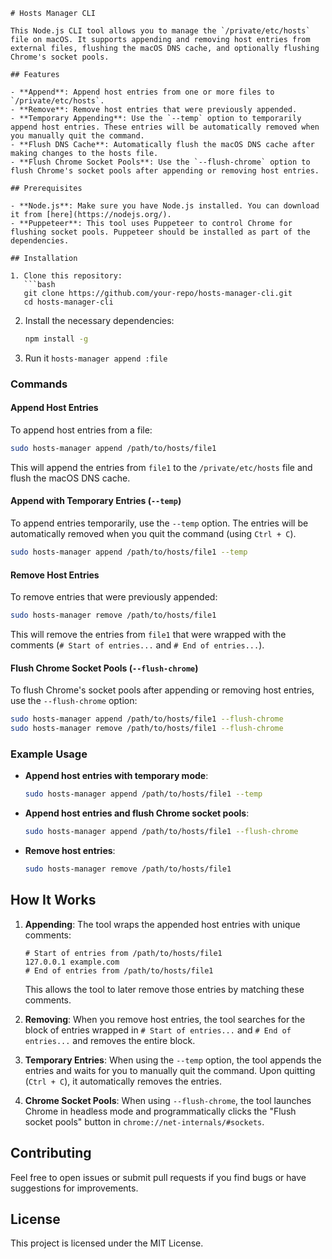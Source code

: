
```
# Hosts Manager CLI

This Node.js CLI tool allows you to manage the `/private/etc/hosts` file on macOS. It supports appending and removing host entries from external files, flushing the macOS DNS cache, and optionally flushing Chrome's socket pools.

## Features

- **Append**: Append host entries from one or more files to `/private/etc/hosts`.
- **Remove**: Remove host entries that were previously appended.
- **Temporary Appending**: Use the `--temp` option to temporarily append host entries. These entries will be automatically removed when you manually quit the command.
- **Flush DNS Cache**: Automatically flush the macOS DNS cache after making changes to the hosts file.
- **Flush Chrome Socket Pools**: Use the `--flush-chrome` option to flush Chrome's socket pools after appending or removing host entries.

## Prerequisites

- **Node.js**: Make sure you have Node.js installed. You can download it from [here](https://nodejs.org/).
- **Puppeteer**: This tool uses Puppeteer to control Chrome for flushing socket pools. Puppeteer should be installed as part of the dependencies.

## Installation

1. Clone this repository:
   ```bash
   git clone https://github.com/your-repo/hosts-manager-cli.git
   cd hosts-manager-cli
   ```

2. Install the necessary dependencies:
   ```bash
   npm install -g
   ```

3. Run it `hosts-manager append :file`


### Commands

#### Append Host Entries

To append host entries from a file:

```bash
sudo hosts-manager append /path/to/hosts/file1
```

This will append the entries from `file1` to the `/private/etc/hosts` file and flush the macOS DNS cache.

#### Append with Temporary Entries (`--temp`)

To append entries temporarily, use the `--temp` option. The entries will be automatically removed when you quit the command (using `Ctrl + C`).

```bash
sudo hosts-manager append /path/to/hosts/file1 --temp
```

#### Remove Host Entries

To remove entries that were previously appended:

```bash
sudo hosts-manager remove /path/to/hosts/file1
```

This will remove the entries from `file1` that were wrapped with the comments (`# Start of entries...` and `# End of entries...`).

#### Flush Chrome Socket Pools (`--flush-chrome`)

To flush Chrome's socket pools after appending or removing host entries, use the `--flush-chrome` option:

```bash
sudo hosts-manager append /path/to/hosts/file1 --flush-chrome
sudo hosts-manager remove /path/to/hosts/file1 --flush-chrome
```

### Example Usage

- **Append host entries with temporary mode**:
  ```bash
  sudo hosts-manager append /path/to/hosts/file1 --temp
  ```

- **Append host entries and flush Chrome socket pools**:
  ```bash
  sudo hosts-manager append /path/to/hosts/file1 --flush-chrome
  ```

- **Remove host entries**:
  ```bash
  sudo hosts-manager remove /path/to/hosts/file1
  ```

## How It Works

1. **Appending**: The tool wraps the appended host entries with unique comments:
   ```
   # Start of entries from /path/to/hosts/file1
   127.0.0.1 example.com
   # End of entries from /path/to/hosts/file1
   ```
   This allows the tool to later remove those entries by matching these comments.

2. **Removing**: When you remove host entries, the tool searches for the block of entries wrapped in `# Start of entries...` and `# End of entries...` and removes the entire block.

3. **Temporary Entries**: When using the `--temp` option, the tool appends the entries and waits for you to manually quit the command. Upon quitting (`Ctrl + C`), it automatically removes the entries.

4. **Chrome Socket Pools**: When using `--flush-chrome`, the tool launches Chrome in headless mode and programmatically clicks the "Flush socket pools" button in `chrome://net-internals/#sockets`.

## Contributing

Feel free to open issues or submit pull requests if you find bugs or have suggestions for improvements.

## License

This project is licensed under the MIT License.
```
